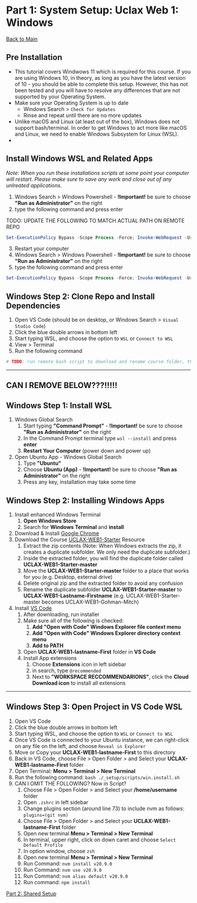 # Part 1: System Setup: Uclax Web 1: Windows

[Back to Main](../SETUP.md)

## Pre Installation

-   This tutorial covers Windwows 11 which is required for this course. If you are using Windows 10, in theory, as long as you have the latest version of 10 - you should be able to complete this setup. However, this has not been tested and you will have to resolve any differences that are not supported by your Operating System.
-   Make sure your Operating System is up to date
    -   Windows Search > `Check for Updates`
    -   Rinse and repeat until there are no more updates
-   Unlike macOS and Linux (at least out of the box), Windows does not support bash/terminal. In order to get Windows to act more like macOS and Linux, we need to enable Windows Subsystem for Linux (WSL).
-

## Install Windows WSL and Related Apps

_Note: When you run these installations scripts at some point your computer will restart. Please make sure to save any work and close out of any unlreated applications._

1. Windows Search > Windows Powershell - **!Important!** be sure to choose **"Run as Administrator"** on the right
2. type the following command and press enter

TODO: UPDATE THE FOLLOWING TO MATCH ACTUAL PATH ON REMOTE REPO

```powershell
Set-ExecutionPolicy Bypass -Scope Process -Force; Invoke-WebRequest -Uri "https://raw.githubusercontent.com/uclax-teach/uclax-web1-gohman-mitch-2025/refs/heads/master/_start_here/scripts/windows11/1.install-windows-wsl.ps1" -UseBasicParsing | Invoke-Expression
```

3. Restart your computer
4. Windows Search > Windows Powershell - **!Important!** be sure to choose **"Run as Administrator"** on the right
5. type the following command and press enter

```powershell
Set-ExecutionPolicy Bypass -Scope Process -Force; Invoke-WebRequest -Uri "https://raw.githubusercontent.com/uclax-teach/uclax-web1-gohman-mitch-2025/refs/heads/master/_start_here/scripts/windows11/2.install-windows-apps.ps1" -UseBasicParsing | Invoke-Expression
```

## Windows Step 2: Clone Repo and Install Dependencies

1. Open VS Code (should be on desktop, or Windows Search > `Visual Studio Code`)
2. Click the blue double arrows in bottom left
3. Start typing WSL, and choose the option to `WSL` or `Connect to WSL`
4. View > Terminal
5. Run the following command

```bash
# TODO: run remote bash script to download and rename course folder, then install dependencies e.g. node, nvm, npm, zsh, etc
```

---

## CAN I REMOVE BELOW???!!!!!

## Windows Step 1: Install WSL

1. Windows Global Search
    1. Start typing **"Command Prompt"** - **!Important!** be sure to choose **"Run as Administrator"** on the right
    2. In the Command Prompt terminal type `wsl --install` and press **enter**
    3. **Restart Your Computer** (power down and power up)
2. Open Ubuntu App - Windows Global Search
    1. Type **"Ubuntu"**
    2. Choose **Ubuntu (App)** - **!Important!** be sure to choose **"Run as Administrator"** on the right
    3. Press any key, installation may take some time

## Windows Step 2: Installing Windows Apps

1. Install enhanced Windows Terminal
    1. **Open Windows Store**
    2. Search for **Windows Terminal** and **install**
2. Download & Install <a href="https://www.google.com/chrome/" target="googleChrome">Google Chrome</a>
3. Download the Course [UCLAX-WEB1-Starter](https://github.com/uclax-teach/UCLAX-Web1-Starter/archive/refs/heads/master.zip) Resource
    1. Extract the zip contents (Note: When Windows extracts the zip, it creates a duplicate subfolder. We only need the duplicate subfolder.)
    2. Inside the extracted folder, you will find the duplicate folder called **UCLAX-WEB1-Starter-master**
    3. Move the **UCLAX-WEB1-Starter-master** folder to a place that works for you (e.g. Desktop, external drive)
    4. Delete original zip and the extracted folder to avoid any confusion
    5. Rename the duplicate subfolder **UCLAX-WEB1-Starter-master** to **UCLAX-WEB1-Lastname-Firstname** (e.g. UCLAX-WEB1-Starter-master becomes UCLAX-WEB1-Gohman-Mitch)
4. Install <a href="https://code.visualstudio.com/download" target="vsCodeInstall">VS Code</a>
    1. After downloading, run installer
    2. Make sure all of the following is checked:
        1. **Add "Open with Code" Windows Explorer file context menu**
        2. **Add "Open with Code" Windows Explorer directory context menu**
        3. **Add to PATH**
    3. Open **UCLAX-WEB1-lastname-First** folder in **VS Code**
    4. Install App extensions
        1. Choose **Extensions** icon in left sidebar
        2. in search, type `@recommended`
        3. Next to **"WORKSPACE RECCOMMENDARIONS"**, click the **Cloud Download icon** to install all extensions

---

## Windows Step 3: Open Project in VS Code WSL

1. Open VS Code
2. Click the blue double arrows in bottom left
3. Start typing WSL, and choose the option to `WSL` or `Connect to WSL`
4. Once VS Code is connected to your Ubuntu instance, we can right-click on any file on the left, and choose `Reveal in Explorer`
5. Move or Copy your **UCLAX-WEB1-lastname-First** to this directory
6. Back in VS Code, choose File > Open Folder > and Select your **UCLAX-WEB1-lastname-First** folder
7. Open Terminal: **Menu > Terminal > New Terminal**
8. Run the following command: `bash ./_setup/scripts/win.install.sh`
9. CAN I OMIT THE FOLLOWING? Now in Script?
    1. Choose File > Open Folder > and Select your **/home/username** folder
    2. Open `.zshrc` in left sidebar
    3. Change plugins section (around line 73) to include nvm as follows: `plugins=(git nvm)`
    4. Choose File > Open Folder > and Select your **UCLAX-WEB1-lastname-First** folder
    5. Open new terminal **Menu > Terminal > New Terminal**
    6. In terminal, upper right, click on down caret and choose `Select Default Profile`
    7. In option window, choose `zsh`
    8. Open new terminal **Menu > Terminal > New Terminal**
    9. Run Command: `nvm install v20.9.0`
    10. Run Command: `nvm use v20.9.0`
    11. Run Command: `nvm alias default v20.9.0`
    12. Run command: `npm install`

[Part 2: Shared Setup](./Shared-Setup.md)
